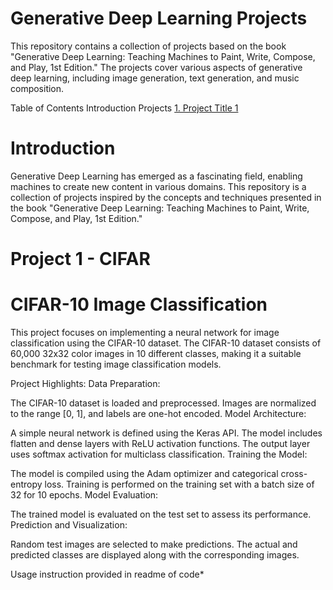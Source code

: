 # Generative Deep Learning Projects

This repository contains a collection of projects based on the book "Generative Deep Learning: Teaching Machines to Paint, Write, Compose, and Play, 1st Edition." The projects cover various aspects of generative deep learning, including image generation, text generation, and music composition.

Table of Contents
Introduction
Projects
[1. Project Title 1](https://github.com/sik247/Generative-Deep-Learning/tree/main/Chapter_2_Deeplearning)


# Introduction
Generative Deep Learning has emerged as a fascinating field, enabling machines to create new content in various domains. This repository is a collection of projects inspired by the concepts and techniques presented in the book "Generative Deep Learning: Teaching Machines to Paint, Write, Compose, and Play, 1st Edition."

# Project 1 - CIFAR 

# CIFAR-10 Image Classification
This project focuses on implementing a neural network for image classification using the CIFAR-10 dataset. The CIFAR-10 dataset consists of 60,000 32x32 color images in 10 different classes, making it a suitable benchmark for testing image classification models.

Project Highlights:
Data Preparation:

The CIFAR-10 dataset is loaded and preprocessed.
Images are normalized to the range [0, 1], and labels are one-hot encoded.
Model Architecture:

A simple neural network is defined using the Keras API.
The model includes flatten and dense layers with ReLU activation functions.
The output layer uses softmax activation for multiclass classification.
Training the Model:

The model is compiled using the Adam optimizer and categorical cross-entropy loss.
Training is performed on the training set with a batch size of 32 for 10 epochs.
Model Evaluation:

The trained model is evaluated on the test set to assess its performance.
Prediction and Visualization:

Random test images are selected to make predictions.
The actual and predicted classes are displayed along with the corresponding images.

Usage instruction provided in readme of code*
